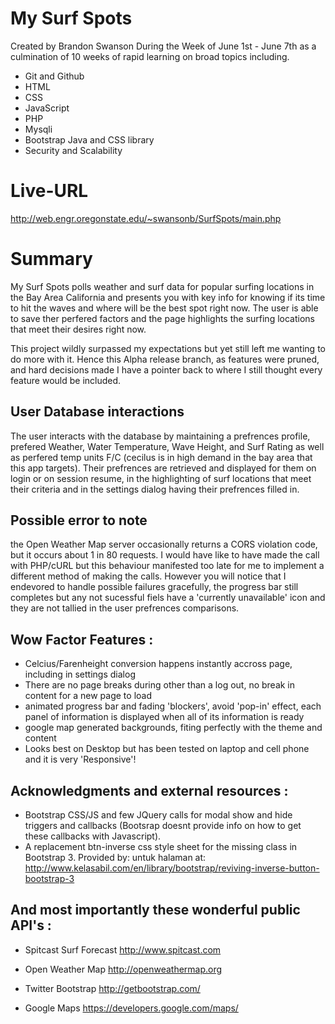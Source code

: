 My Surf Spots
=============

Created by Brandon Swanson During the Week of June 1st - June 7th as a culmination of 10 weeks of rapid learning on broad topics including.

- Git and Github
- HTML
- CSS
- JavaScript
- PHP
- Mysqli
- Bootstrap Java and CSS library
- Security and Scalability

Live-URL 
=========
http://web.engr.oregonstate.edu/~swansonb/SurfSpots/main.php

Summary
=======
My Surf Spots polls weather and surf data for popular surfing locations in the Bay Area California and presents you with key info for knowing if its time to hit the waves and where will be the best spot right now.  The user is able to save ther perfered factors and the page highlights the surfing locations that meet their desires right now.

This project wildly surpassed my expectations but yet still left me wanting to do more with it. Hence this Alpha release branch, as features were pruned, and hard decisions made I have a pointer back to where I still thought every feature would be included.

User Database interactions
--------------------------
The user interacts with the database by maintaining a prefrences profile, prefered Weather, Water Temperature, Wave Height, and Surf Rating as well as perfered temp units F/C  (cecilus is in high demand in the bay area that this app targets).  Their prefrences are retrieved and displayed for them on login or on session resume, in the highlighting of surf locations that meet their criteria and in the settings dialog having their prefrences filled in.


Possible error to note
----------------------
the Open Weather Map server occasionally returns a CORS violation code, but it occurs about 1 in 80 requests.  I would have like to have made the call with PHP/cURL but this behaviour manifested too late for me to implement a different method of making the calls.  However you will notice that I endevored to handle possible failures gracefully,  the progress bar still completes but any not sucessful fiels have a 'currently unavailable' icon and they are not tallied in the user prefrences comparisons.
    

Wow Factor Features :
--------------------
- Celcius/Farenheight conversion happens instantly accross page, including in settings dialog
- There are no page breaks during other than a log out, no break in content for a new page to load
- animated progress bar and fading 'blockers', avoid 'pop-in' effect, each panel of information is displayed when all of its information is ready
- google map generated backgrounds, fiting perfectly with the theme and content
- Looks best on Desktop but has been tested on laptop and cell phone and it is very 'Responsive'!

Acknowledgments and external resources :
----------------------------------------
- Bootstrap CSS/JS and few JQuery calls for modal show and hide triggers and callbacks (Bootsrap doesnt provide info on how to get these callbacks with Javascript).
- A replacement btn-inverse css style sheet for the missing class in Bootstrap 3. Provided by: untuk halaman
at:  http://www.kelasabil.com/en/library/bootstrap/reviving-inverse-button-bootstrap-3

And most importantly these wonderful public API's :
--------------------------------------------------
- Spitcast Surf Forecast
http://www.spitcast.com

- Open Weather Map
http://openweathermap.org

- Twitter Bootstrap
http://getbootstrap.com/

- Google Maps
https://developers.google.com/maps/


